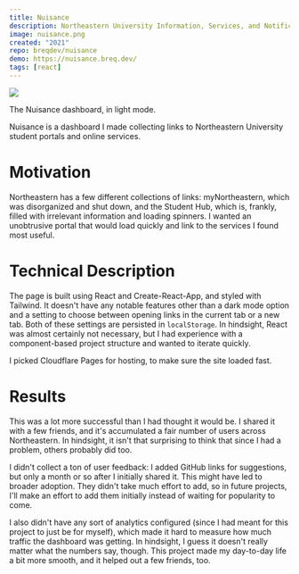 ```yaml
---
title: Nuisance
description: Northeastern University Information, Services, and Notifications Considered Essential
image: nuisance.png
created: "2021"
repo: breqdev/nuisance
demo: https://nuisance.breq.dev/
tags: [react]
---
```


![](nuisance.png)

<Caption>The Nuisance dashboard, in light mode.</Caption>

Nuisance is a dashboard I made collecting links to Northeastern University student portals and online services.

# Motivation

Northeastern has a few different collections of links: myNortheastern, which was disorganized and shut down, and the Student Hub, which is, frankly, filled with irrelevant information and loading spinners. I wanted an unobtrusive portal that would load quickly and link to the services I found most useful.

# Technical Description

The page is built using React and Create-React-App, and styled with Tailwind. It doesn't have any notable features other than a dark mode option and a setting to choose between opening links in the current tab or a new tab. Both of these settings are persisted in `localStorage`. In hindsight, React was almost certainly not necessary, but I had experience with a component-based project structure and wanted to iterate quickly.

I picked Cloudflare Pages for hosting, to make sure the site loaded fast.

# Results

This was a lot more successful than I had thought it would be. I shared it with a few friends, and it's accumulated a fair number of users across Northeastern. In hindsight, it isn't that surprising to think that since I had a problem, others probably did too.

I didn't collect a ton of user feedback: I added GitHub links for suggestions, but only a month or so after I initially shared it. This might have led to broader adoption. They didn't take much effort to add, so in future projects, I'll make an effort to add them initially instead of waiting for popularity to come.

I also didn't have any sort of analytics configured (since I had meant for this project to just be for myself), which made it hard to measure how much traffic the dashboard was getting. In hindsight, I guess it doesn't really matter what the numbers say, though. This project made my day-to-day life a bit more smooth, and it helped out a few friends, too.
